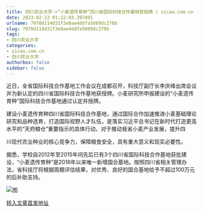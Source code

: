 ```yaml
---
title: 四川农业大学->“小麦遗传育种”四川省国际科技合作基地获授牌 | sicau.com.cn
date: 2023-02-22 01:22:03.397491
urlname: 7970d114d31f3e8ae4ddfa5089dc278b
slug: 7970d114d31f3e8ae4ddfa5089dc278b
tags: 
- 四川农业大学
categories:
- sicau.com.cn
- 四川农业大学
authorbox: false
sidebar: false
---
```

近日，全省国际科技合作基地工作会议在成都召开，科技厅副厅长李庆峰出席会议并为新认定的四川省国际科技合作基地获授牌。小麦研究所申报建设的“小麦遗传育种”国际科技合作基地通过认定并授牌。

建设小麦遗传育种四川省国际科技合作基地，通过国际合作加速推进小麦基础理论研究和品种选育，打造国际视野人才队伍，是落实习近平总书记在新时代打造更高水平的“天府粮仓”重要指示的具体行动，对于推动我省小麦产业发展，提升四
<!--more-->
川现代农业种业的核心竞争力，保障粮食安全，具有重大意义和现实必要性。

据悉，学校自2012年至2015年间先后已有3个四川省国际科技合作基地获批建设，“小麦遗传育种”是2016年以来唯一新增国合基地。按照四川省相关管理办法，省科技厅将根据周期评估结果，对优秀、良好的国合基地给予不超过100万元的后补助支持。

![图](https://news.sicau.edu.cn/__local/C/6A/95/43BAE30D30E3B7A99527BD048F6_65BCF718_287F2.jpg)

[转入文章首发地址](https://news.sicau.edu.cn/info/1078/71034.htm)